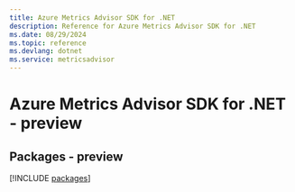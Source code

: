 ```yaml
---
title: Azure Metrics Advisor SDK for .NET
description: Reference for Azure Metrics Advisor SDK for .NET
ms.date: 08/29/2024
ms.topic: reference
ms.devlang: dotnet
ms.service: metricsadvisor
---
```

# Azure Metrics Advisor SDK for .NET - preview
## Packages - preview
[!INCLUDE [packages](metrics-advisor-index.md)]